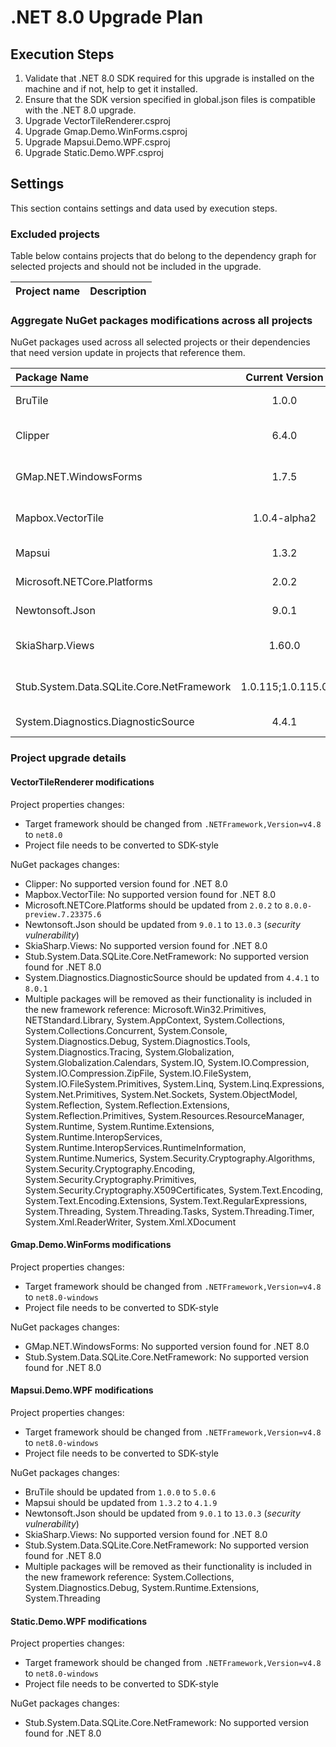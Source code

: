 # .NET 8.0 Upgrade Plan

## Execution Steps

1. Validate that .NET 8.0 SDK required for this upgrade is installed on the machine and if not, help to get it installed.
2. Ensure that the SDK version specified in global.json files is compatible with the .NET 8.0 upgrade.
3. Upgrade VectorTileRenderer.csproj
4. Upgrade Gmap.Demo.WinForms.csproj
5. Upgrade Mapsui.Demo.WPF.csproj
6. Upgrade Static.Demo.WPF.csproj

## Settings

This section contains settings and data used by execution steps.

### Excluded projects

Table below contains projects that do belong to the dependency graph for selected projects and should not be included in the upgrade.

| Project name | Description |
|:-------------|:-----------:|

### Aggregate NuGet packages modifications across all projects

NuGet packages used across all selected projects or their dependencies that need version update in projects that reference them.

| Package Name | Current Version | New Version | Description |
|:-------------|:---------------:|:-----------:|:------------|
| BruTile | 1.0.0 | 5.0.6 | Recommended for .NET 8.0 |
| Clipper | 6.4.0 | | No supported version found for .NET 8.0 |
| GMap.NET.WindowsForms | 1.7.5 | | No supported version found for .NET 8.0 |
| Mapbox.VectorTile | 1.0.4-alpha2 | | No supported version found for .NET 8.0 |
| Mapsui | 1.3.2 | 4.1.9 | Recommended for .NET 8.0 |
| Microsoft.NETCore.Platforms | 2.0.2 | 8.0.0-preview.7.23375.6 | Recommended for .NET 8.0 |
| Newtonsoft.Json | 9.0.1 | 13.0.3 | Security vulnerability |
| SkiaSharp.Views | 1.60.0 | | No supported version found for .NET 8.0 |
| Stub.System.Data.SQLite.Core.NetFramework | 1.0.115;1.0.115.0 | | No supported version found for .NET 8.0 |
| System.Diagnostics.DiagnosticSource | 4.4.1 | 8.0.1 | Recommended for .NET 8.0 |

### Project upgrade details

#### VectorTileRenderer modifications

Project properties changes:
  - Target framework should be changed from `.NETFramework,Version=v4.8` to `net8.0`
  - Project file needs to be converted to SDK-style

NuGet packages changes:
  - Clipper: No supported version found for .NET 8.0
  - Mapbox.VectorTile: No supported version found for .NET 8.0
  - Microsoft.NETCore.Platforms should be updated from `2.0.2` to `8.0.0-preview.7.23375.6`
  - Newtonsoft.Json should be updated from `9.0.1` to `13.0.3` (*security vulnerability*)
  - SkiaSharp.Views: No supported version found for .NET 8.0
  - Stub.System.Data.SQLite.Core.NetFramework: No supported version found for .NET 8.0
  - System.Diagnostics.DiagnosticSource should be updated from `4.4.1` to `8.0.1`
  - Multiple packages will be removed as their functionality is included in the new framework reference: 
    Microsoft.Win32.Primitives, NETStandard.Library, System.AppContext, System.Collections, System.Collections.Concurrent, System.Console, System.Diagnostics.Debug, System.Diagnostics.Tools, System.Diagnostics.Tracing, System.Globalization, System.Globalization.Calendars, System.IO, System.IO.Compression, System.IO.Compression.ZipFile, System.IO.FileSystem, System.IO.FileSystem.Primitives, System.Linq, System.Linq.Expressions, System.Net.Primitives, System.Net.Sockets, System.ObjectModel, System.Reflection, System.Reflection.Extensions, System.Reflection.Primitives, System.Resources.ResourceManager, System.Runtime, System.Runtime.Extensions, System.Runtime.InteropServices, System.Runtime.InteropServices.RuntimeInformation, System.Runtime.Numerics, System.Security.Cryptography.Algorithms, System.Security.Cryptography.Encoding, System.Security.Cryptography.Primitives, System.Security.Cryptography.X509Certificates, System.Text.Encoding, System.Text.Encoding.Extensions, System.Text.RegularExpressions, System.Threading, System.Threading.Tasks, System.Threading.Timer, System.Xml.ReaderWriter, System.Xml.XDocument

#### Gmap.Demo.WinForms modifications

Project properties changes:
  - Target framework should be changed from `.NETFramework,Version=v4.8` to `net8.0-windows`
  - Project file needs to be converted to SDK-style

NuGet packages changes:
  - GMap.NET.WindowsForms: No supported version found for .NET 8.0
  - Stub.System.Data.SQLite.Core.NetFramework: No supported version found for .NET 8.0

#### Mapsui.Demo.WPF modifications

Project properties changes:
  - Target framework should be changed from `.NETFramework,Version=v4.8` to `net8.0-windows`
  - Project file needs to be converted to SDK-style

NuGet packages changes:
  - BruTile should be updated from `1.0.0` to `5.0.6`
  - Mapsui should be updated from `1.3.2` to `4.1.9`
  - Newtonsoft.Json should be updated from `9.0.1` to `13.0.3` (*security vulnerability*)
  - SkiaSharp.Views: No supported version found for .NET 8.0
  - Stub.System.Data.SQLite.Core.NetFramework: No supported version found for .NET 8.0
  - Multiple packages will be removed as their functionality is included in the new framework reference: 
    System.Collections, System.Diagnostics.Debug, System.Runtime.Extensions, System.Threading

#### Static.Demo.WPF modifications

Project properties changes:
  - Target framework should be changed from `.NETFramework,Version=v4.8` to `net8.0-windows`
  - Project file needs to be converted to SDK-style

NuGet packages changes:
  - Stub.System.Data.SQLite.Core.NetFramework: No supported version found for .NET 8.0